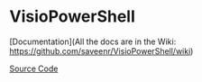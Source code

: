 # VisioPowerShell

[Documentation](All the docs are in the Wiki: https://github.com/saveenr/VisioPowerShell/wiki)

[Source Code](https://github.com/saveenr/VisioAutomation)
